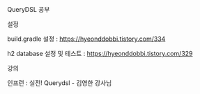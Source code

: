 QueryDSL 공부

설정

build.gradle 설정 : https://hyeonddobbi.tistory.com/334

h2 database 설정 및 테스트 : https://hyeonddobbi.tistory.com/329

강의 

인프런 : 실전! Querydsl - 김영한 강사님
